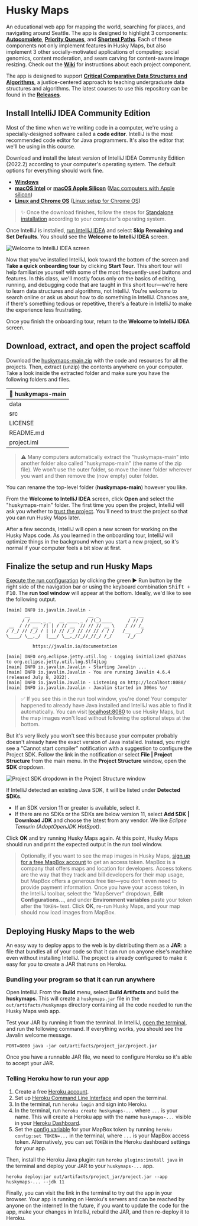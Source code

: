 # Husky Maps

An educational web app for mapping the world, searching for places, and navigating around Seattle. The app is designed to highlight 3 components: [**Autocomplete**](https://github.com/kevinlin1/huskymaps/wiki/Autocomplete), [**Priority Queues**](https://github.com/kevinlin1/huskymaps/wiki/Priority-Queues), and [**Shortest Paths**](https://github.com/kevinlin1/huskymaps/wiki/Shortest-Paths). Each of these components not only implement features in Husky Maps, but also implement 3 other socially-motivated applications of computing: social genomics, content moderation, and seam carving for content-aware image resizing. Check out the [**Wiki**](https://github.com/kevinlin1/huskymaps/wiki) for instructions about each project component.

The app is designed to support [**Critical Comparative Data Structures and Algorithms**](https://kevinl.info/cs-education-for-the-socially-just-worlds-we-need/), a justice-centered approach to teaching undergraduate data structures and algorithms. The latest courses to use this repository can be found in the [**Releases**](https://github.com/kevinlin1/huskymaps/releases).

## Install IntelliJ IDEA Community Edition

Most of the time when we're writing code in a computer, we're using a specially-designed software called a **code editor**. IntelliJ is the most recommended code editor for Java programmers. It's also the editor that we'll be using in this course.

Download and install the latest version of IntelliJ IDEA Community Edition (2022.2) according to your computer's operating system. The default options for everything should work fine.

* [**Windows**](https://download.jetbrains.com/idea/ideaIC-2022.2.exe)
* [**macOS Intel**](https://download.jetbrains.com/idea/ideaIC-2022.2.dmg) or [**macOS Apple Silicon**](https://download.jetbrains.com/idea/ideaIC-2022.2-aarch64.dmg) ([Mac computers with Apple silicon](https://support.apple.com/en-us/HT211814))
* [**Linux and Chrome OS**](https://download.jetbrains.com/idea/ideaIC-2022.2.tar.gz) ([Linux setup for Chrome OS](https://chromeos.dev/en/linux/setup))

> ✨ Once the download finishes, follow the steps for [Standalone installation](https://www.jetbrains.com/help/idea/installation-guide.html#standalone) according to your computer's operating system.

Once IntelliJ is installed, [run IntelliJ IDEA](https://www.jetbrains.com/help/idea/run-for-the-first-time.html) and select **Skip Remaining and Set Defaults**. You should see the **Welcome to IntelliJ IDEA** screen.

![Welcome to IntelliJ IDEA screen](https://resources.jetbrains.com/help/img/idea/2022.2/ij_welcome_window.png)

Now that you've installed IntelliJ, look toward the bottom of the screen and **Take a quick onboarding tour** by clicking **Start Tour**. This short tour will help familiarize yourself with some of the most frequently-used buttons and features. In this class, we'll mostly focus only on the basics of editing, running, and debugging code that are taught in this short tour—we're here to learn data structures and algorithms, not IntelliJ. You're welcome to search online or ask us about how to do something in IntelliJ. Chances are, if there's something tedious or repetitive, there's a feature in IntelliJ to make the experience less frustrating.

Once you finish the onboarding tour, return to the **Welcome to IntelliJ IDEA** screen.

## Download, extract, and open the project scaffold

Download the [huskymaps-main.zip](https://github.com/kevinlin1/huskymaps/archive/refs/heads/main.zip) with the code and resources for all the projects. Then, extract (unzip) the contents anywhere on your computer. Take a look inside the extracted folder and make sure you have the following folders and files.

| 📂 huskymaps-main |
| ----------------- |
| data              |
| src               |
| LICENSE           |
| README.md         |
| project.iml       |

> ⚠️ Many computers automatically extract the "huskymaps-main" into another folder also called "huskymaps-main" (the name of the zip file). We won't use the outer folder, so move the inner folder wherever you want and then remove the (now empty) outer folder.

You can rename the top-level folder (**huskymaps-main**) however you like.

From the **Welcome to IntelliJ IDEA** screen, click **Open** and select the "huskymaps-main" folder. The first time you open the project, IntelliJ will ask you whether to [trust the project](https://www.jetbrains.com/help/idea/project-security.html). You'll need to trust the project so that you can run Husky Maps later.

After a few seconds, IntelliJ will open a new screen for working on the Husky Maps code. As you learned in the onboarding tour, IntelliJ will optimize things in the background when you start a new project, so it's normal if your computer feels a bit slow at first.

## Finalize the setup and run Husky Maps

[Execute the run configuration](https://resources.jetbrains.com/help/img/idea/2022.2/jt-run-jar.animated.gif) by clicking the green ▶️ Run button by the right side of the navigation bar or using the keyboard combination <kbd>Shift + F10</kbd>. The **run tool window** will appear at the bottom. Ideally, we'd like to see the following output.

```
[main] INFO io.javalin.Javalin -
       __                      __ _            __ __
      / /____ _ _   __ ____ _ / /(_)____      / // /
 __  / // __ `/| | / // __ `// // // __ \    / // /_
/ /_/ // /_/ / | |/ // /_/ // // // / / /   /__  __/
\____/ \__,_/  |___/ \__,_//_//_//_/ /_/      /_/

          https://javalin.io/documentation

[main] INFO org.eclipse.jetty.util.log - Logging initialized @5374ms to org.eclipse.jetty.util.log.Slf4jLog
[main] INFO io.javalin.Javalin - Starting Javalin ...
[main] INFO io.javalin.Javalin - You are running Javalin 4.6.4 (released July 8, 2022).
[main] INFO io.javalin.Javalin - Listening on http://localhost:8080/
[main] INFO io.javalin.Javalin - Javalin started in 306ms \o/
```

> ✅ If you see this in the run tool window, you're done! Your computer happened to already have Java installed and IntelliJ was able to find it automatically. You can visit [localhost:8080](http://localhost:8080) to use Husky Maps, but the map images won't load without following the optional steps at the bottom.

But it's very likely you won't see this because your computer probably doesn't already have the exact version of Java installed. Instead, you might see a "Cannot start compiler" notification with a suggestion to configure the Project SDK. Follow the link in the notification or select **File | Project Structure** from the main menu. In the **Project Structure** window, open the **SDK** dropdown.

![Project SDK dropdown in the Project Structure window](https://resources.jetbrains.com/help/img/idea/2022.2/sdks_project_structure_project.png)

If IntelliJ detected an existing Java SDK, it will be listed under **Detected SDKs**.

* If an SDK version 11 or greater is available, select it.
* If there are no SDKs or the SDKs are below version 11, select **Add SDK | Download JDK** and choose the latest from any vendor. We like _Eclipse Temurin (AdoptOpenJDK HotSpot)_.

Click **OK** and try running Husky Maps again. At this point, Husky Maps should run and print the expected output in the run tool window.

> Optionally, if you want to see the map images in Husky Maps, [sign up for a free MapBox account](https://account.mapbox.com/auth/signup/?route-to=%22https://account.mapbox.com/access-tokens/%22) to get an access token. MapBox is a company that offers maps and location for developers. Access tokens are the way that they track and bill developers for their map usage, but MapBox offers a generous free tier—you don't even need to provide payment information. Once you have your access token, in the IntelliJ toolbar, select the "MapServer" dropdown, **Edit Configurations...**, and under **Environment variables** paste your token after the `TOKEN=` text. Click **OK**, re-run Husky Maps, and your map should now load images from MapBox.

## Deploying Husky Maps to the web

An easy way to deploy apps to the web is by distributing them as a **JAR**: a file that bundles all of your code so that it can run on anyone else's machine even without installing IntelliJ. The project is already configured to make it easy for you to create a JAR that runs on Heroku.

### Bundling your program so that it can run anywhere

Open IntelliJ. From the **Build** menu, select **Build Artifacts** and build the **huskymaps**. This will create a `huskymaps.jar` file in the `out/artifacts/huskymaps` directory containing all the code needed to run the Husky Maps web app.

Test your JAR by running it from the terminal. In IntelliJ, [open the terminal](https://www.jetbrains.com/help/idea/terminal-emulator.html#open-terminal), and run the following command. If everything works, you should see the Javalin welcome message.

```
PORT=8080 java -jar out/artifacts/project_jar/project.jar
```

Once you have a runnable JAR file, we need to configure Heroku so it's able to accept your JAR.

### Telling Heroku how to run your app

1. Create a free [Heroku account](https://signup.heroku.com/dc).
1. Set up [Heroku Command Line Interface](https://devcenter.heroku.com/articles/getting-started-with-java#set-up) and open the terminal.
1. In the terminal, run `heroku login` and sign into Heroku.
1. In the terminal, run `heroku create huskymaps-...` where `...` is your name. This will create a Heroku app with the name `huskymaps-...` visible in your [Heroku Dashboard](https://dashboard.heroku.com/apps).
1. Set the [config variable](https://devcenter.heroku.com/articles/config-vars#managing-config-vars) for your MapBox token by running `heroku config:set TOKEN=...` in the terminal, where `...` is your MapBox access token. Alternatively, you can set `TOKEN` in the Heroku dashboard settings for your app.

Then, install the Heroku Java plugin: run `heroku plugins:install java` in the terminal and deploy your JAR to your `huskymaps-...` app.

```
heroku deploy:jar out/artifacts/project_jar/project.jar --app huskymaps-... --jdk 11
```

Finally, you can visit the link in the terminal to try out the app in your browser. Your app is running on Heroku's servers and can be reached by anyone on the internet! In the future, if you want to update the code for the app, make your changes in IntelliJ, rebuild the JAR, and then re-deploy it to Heroku.

